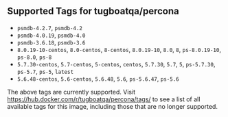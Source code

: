 ## Supported Tags for tugboatqa/percona

* `psmdb-4.2.7`, `psmdb-4.2`
* `psmdb-4.0.19`, `psmdb-4.0`
* `psmdb-3.6.18`, `psmdb-3.6`
* `8.0.19-10-centos`, `8.0-centos`, `8-centos`, `8.0.19-10`, `8.0`, `8`, `ps-8.0.19-10`, `ps-8.0`, `ps-8`
* `5.7.30-centos`, `5.7-centos`, `5-centos`, `centos`, `5.7.30`, `5.7`, `5`, `ps-5.7.30`, `ps-5.7`, `ps-5`, `latest`
* `5.6.48-centos`, `5.6-centos`, `5.6.48`, `5.6`, `ps-5.6.47`, `ps-5.6`

The above tags are currently supported. Visit https://hub.docker.com/r/tugboatqa/percona/tags/ to see a list of all available tags for this image, including those that are no longer supported.

